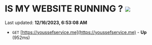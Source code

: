 # IS MY WEBSITE RUNNING ? [![](https://img.shields.io/static/v1?label=Sponsor&message=%E2%9D%A4&logo=GitHub&color=%23fe8e86)](https://github.com/sponsors/<username>)

Last updated: **12/16/2023, 6:53:08 AM**

- `GET` [https://youssefservice.me](https://youssefservice.me) - **Up** (952ms)
